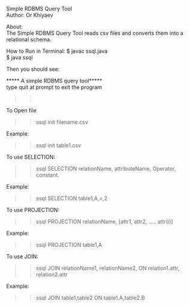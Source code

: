 Simple RDBMS Query Tool<br />
Author: Or Khiyaev <br />

About: <br />
The Simple RDBMS Query Tool reads csv files and converts them into a relational schema. <br />



How to Run in Terminal: 
$ javac ssql.java <br />
$ java ssql <br />

Then you should see: 

***** A simple RDBMS query tool***** <br />
type quit at prompt to exit the program<br />

>><br />

To Open file <br />
>> ssql init filename.csv <br />

Example: <br />
>> ssql init table1.csv <br />

To use SELECTION:<br />
>> ssql SELECTION relationName, attributeName, Operator, constant. <br />

Example:<br />
>> ssql SELECTION table1,A,<,2<br />

To use PROJECTION:<br />
>> ssql PROJECTION relationName, [attr1, attr2, ….. attr(i)]<br />

Example:<br />
>> ssql PROJECTION table1,A <br />

To use JOIN:<br />
>> ssql JOIN relationName1, relationName2, ON relation1.attr, relation2.attr<br />

Example: <br />
>> ssql JOIN table1,table2 ON table1.A,table2.B <br />
